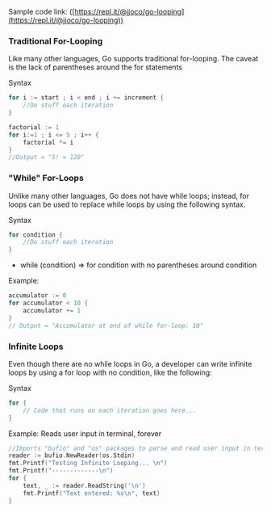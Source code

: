 Sample code link: ([https://repl.it/@jjoco/go-looping](https://repl.it/@jjoco/go-looping))

### Traditional For-Looping

Like many other languages, Go supports traditional for-looping. The caveat is the lack of parentheses around the for statements

Syntax
```go
for i := start ; i < end ; i += increment {
    //Do stuff each iteration
}
```
```go
factorial := 1
for i:=1 ; i <= 5 ; i++ {
    factorial *= i
}
//Output = "5! = 120"
```
### "While" For-Loops

Unlike many other languages, Go does not have while loops; instead, for loops can be used to replace while loops by using the following syntax.

Syntax

```go
for condition {
    //Do stuff each iteration
}
```
- while (condition) => for condition with no parentheses around condition

Example:
```go
accumulator := 0
for accumulator < 10 {
    accumulator += 1
}
// Output = "Accumulator at end of while for-loop: 10"
```
### Infinite Loops

Even though there are no while loops in Go, a developer can write infinite loops by using a for loop with no condition, like the following:

Syntax
```go
for {
    // Code that runs on each iteration goes here...
}
```
Example: Reads user input in terminal, forever
```go
//Imports "bufio" and "os" packages to parse and read user input in terminal
reader := bufio.NewReader(os.Stdin)
fmt.Printf("Testing Infinite Looping... \n")
fmt.Printf("-------------\n")
for {
    text, _ := reader.ReadString('\n')
    fmt.Printf("Text entered: %s\n", text)
}
```